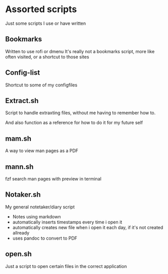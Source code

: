 # Assorted scripts

Just some scripts I use or have written

## Bookmarks

Written to use rofi or dmenu
It's really not a bookmarks script, more like often visited, or a shortcut to those sites

## Config-list

Shortcut to some of my configfiles

## Extract.sh

Script to handle extraxting files, without me having to remember how to.

And also function as a reference for how to do it for my future self

## mam.sh

A way to view man pages as a PDF

## mann.sh

fzf search man pages with preview in terminal

## Notaker.sh

My general notetaker/diary script

+ Notes using markdown
+ automatically inserts timestamps every time i open it
+ automatically creates new file when i open it each day, if it's not created allready
+ uses pandoc to convert to PDF

## open.sh

Just a script to open certain files in the correct application
